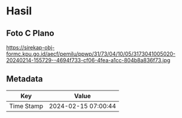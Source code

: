 # Hasil

## Foto C Plano

https://sirekap-obj-formc.kpu.go.id/aecf/pemilu/ppwp/31/73/04/10/05/3173041005020-20240214-155729--4694f733-cf06-4fea-a1cc-804b8a836f73.jpg


## Metadata

| Key        | Value               |
| ---------- | ------------------- |
| Time Stamp | 2024-02-15 07:00:44 |




